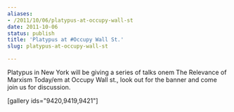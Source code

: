 ```yaml
---
aliases:
- /2011/10/06/platypus-at-occupy-wall-st
date: 2011-10-06
status: publish
title: 'Platypus at #Occupy Wall St.'
slug: platypus-at-occupy-wall-st

---
```


Platypus in New York will be giving a series of talks onem The Relevance of Marxism Today/em at Occupy Wall st., look out for the banner and come join us for discussion.

[gallery ids="9420,9419,9421"]
